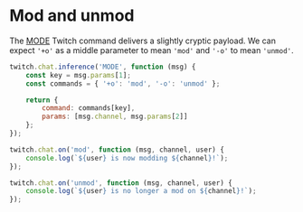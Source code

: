 # Mod and unmod

The [MODE](https://dev.twitch.tv/docs/irc/membership/#mode-twitch-membership) Twitch command delivers a slightly cryptic payload. We can expect `'+o'` as a middle parameter to mean `'mod'` and `'-o'` to mean `'unmod'`.

```javascript
twitch.chat.inference('MODE', function (msg) {
    const key = msg.params[1];
    const commands = { '+o': 'mod', '-o': 'unmod' };

    return {
        command: commands[key],
        params: [msg.channel, msg.params[2]]
    };
});

twitch.chat.on('mod', function (msg, channel, user) {
    console.log(`${user} is now modding ${channel}!`);
});

twitch.chat.on('unmod', function (msg, channel, user) {
    console.log(`${user} is no longer a mod on ${channel}!`);
});
```
